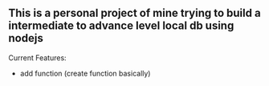 ## This is a personal project of mine trying to build a intermediate to advance level local db using nodejs
Current Features:
* add function (create function basically)